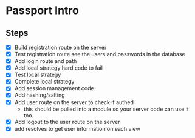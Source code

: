 # Passport Intro

## Steps 

- [X] Build registration route on the server
- [X] Test registration route see the users and passwords in the database
- [X] Add login route and path
- [X] Add local strategy hard code to fail
- [X] Test local strategy 
- [X] Complete local strategy
- [X] Add session management code
- [X] Add hashing/salting
- [X] Add user route on the server to check if authed
	- this should be pulled into a module so your server code can use it too.
- [X] Add logout to the user route on the server
- [X] add resolves to get user information on each view
